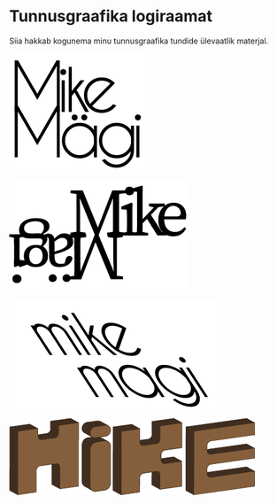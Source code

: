 # Tunnusgraafika logiraamat
Siia hakkab kogunema minu tunnusgraafika tundide ülevaatlik materjal.

![Nimi märgiks](./images/pilt.png)

![Nimi märgiks](./images/pilt1.png)

![Nimi märgiks](./images/pilt2.png)

![Nimi märgiks](./images/munimi3d.png)
